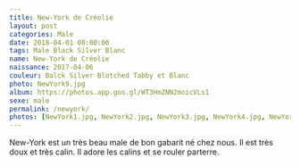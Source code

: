 ```yaml
---
title: New-York de Créolie
layout: post
categories: Male
date: 2018-04-01 08:00:00
tags: Male Black Silver Blanc
name: New-York de Créolie
naissance: 2017-04-06
couleur: Balck Silver Blotched Tabby et Blanc
photo: NewYork9.jpg
album: https://photos.app.goo.gl/WT3HmZNN2moicVLs1
sexe: male
permalink: /newyork/
photos: [NewYork1.jpg, NewYork2.jpg, NewYork3.jpg, NewYork4.jpg, NewYork5.jpg, NewYork6.jpg, NewYork7.jpg, NewYork8.jpg, NewYork9.jpg, NewYork10.jpg, NewYork11.jpg, NewYork12.jpg, NewYork13.jpg]
---
```


New-York est un très beau male de bon gabarit né chez nous. Il est très doux et très calin. Il adore les calins et se rouler parterre.  
